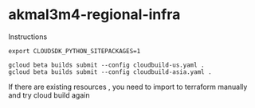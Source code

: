 # akmal3m4-regional-infra

Instructions

```
export CLOUDSDK_PYTHON_SITEPACKAGES=1
```

```
gcloud beta builds submit --config cloudbuild-us.yaml .
gcloud beta builds submit --config cloudbuild-asia.yaml .

```

If there are existing resources , you need to import to terraform manually and try cloud build again
